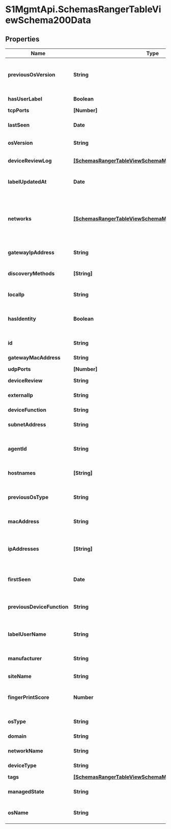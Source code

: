 # S1MgmtApi.SchemasRangerTableViewSchema200Data

## Properties
Name | Type | Description | Notes
------------ | ------------- | ------------- | -------------
**previousOsVersion** | **String** | Previous OS Version of the device if manually changed | [optional] 
**hasUserLabel** | **Boolean** | True if it has a user label | [optional] 
**tcpPorts** | **[Number]** | TCP Ports | [optional] 
**lastSeen** | **Date** | Time the device was last seen | [optional] 
**osVersion** | **String** | OS Version of the device | [optional] 
**deviceReviewLog** | [**[SchemasRangerTableViewSchemaMany200DeviceReviewLog]**](SchemasRangerTableViewSchemaMany200DeviceReviewLog.md) | Log of actions for this device | [optional] 
**labelUpdatedAt** | **Date** | The date of the last label update | [optional] 
**networks** | [**[SchemasRangerTableViewSchemaMany200Networks]**](SchemasRangerTableViewSchemaMany200Networks.md) | A list of all the networks associated to the device. When it is not combined it is always one element | [optional] 
**gatewayIpAddress** | **String** | Main gateway IP address | [optional] 
**discoveryMethods** | **[String]** | Methods used to discover the device | [optional] 
**localIp** | **String** | Local ip of the device | [optional] 
**hasIdentity** | **Boolean** | Would we be able to identify this device over time | [optional] 
**id** | **String** | Id of the device | [optional] 
**gatewayMacAddress** | **String** | Main gateway MAC address | [optional] 
**udpPorts** | **[Number]** | UDP Ports | [optional] 
**deviceReview** | **String** | The device review state | [optional] 
**externalIp** | **String** | Main Gateway Visible IP | [optional] 
**deviceFunction** | **String** | Function of the device | [optional] 
**subnetAddress** | **String** | Main subnet address | [optional] 
**agentId** | **String** | The agent id if this is a known managed device | [optional] 
**hostnames** | **[String]** | Array of host names | [optional] 
**previousOsType** | **String** | Previous Os Type of the device if manually changed | [optional] 
**macAddress** | **String** | Mac address of the device | [optional] 
**ipAddresses** | **[String]** | A list of ip addresses. When it is not combined it is always one element | [optional] 
**firstSeen** | **Date** | Time the device was first seen | [optional] 
**previousDeviceFunction** | **String** | Previous Function of the device if manually changed | [optional] 
**labelUserName** | **String** | The user that changed the label | [optional] 
**manufacturer** | **String** | Manufacturer of the device or network interface | [optional] 
**siteName** | **String** | Site name | [optional] 
**fingerPrintScore** | **Number** | The confidence for this fingerprinting result | [optional] 
**osType** | **String** | Os Type of the device | [optional] 
**domain** | **String** | The domain of the device | [optional] 
**networkName** | **String** | The network name | [optional] 
**deviceType** | **String** | Role of the device | [optional] 
**tags** | [**[SchemasRangerTableViewSchemaMany200Tags]**](SchemasRangerTableViewSchemaMany200Tags.md) | The tags | [optional] 
**managedState** | **String** | Protection state of the device | [optional] 
**osName** | **String** | OS Name/Version of the device | [optional] 


